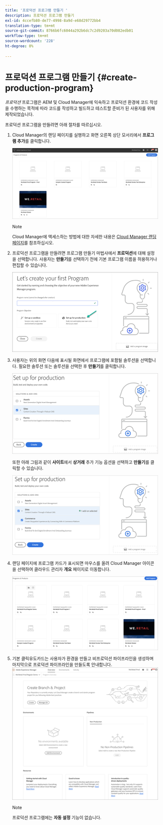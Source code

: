 ```yaml
---
title: '프로덕션 프로그램 만들기 '
description: 프로덕션 프로그램 만들기
exl-id: 4ccefb80-de77-4998-8a9d-e68d29772bb4
translation-type: tm+mt
source-git-commit: 8766b6fc6044a292b6dc7c2d9203a70d082edb01
workflow-type: tm+mt
source-wordcount: '228'
ht-degree: 0%

---
```


# 프로덕션 프로그램 만들기 {#create-production-program}

*프로덕션* 프로그램은 AEM 및 Cloud Manager에 익숙하고 프로덕션 환경에 코드 작성을 수행하는 목적에 따라 코드를 작성하고 빌드하고 테스트할 준비가 된 사용자를 위해 제작되었습니다.

프로덕션 프로그램을 만들려면 아래 절차를 따르십시오.

1. Cloud Manager의 랜딩 페이지를 실행하고 화면 오른쪽 상단 모서리에서 **프로그램 추가**&#x200B;를 클릭합니다.

   ![](assets/first_timelogin1.png)

   >[!NOTE]
   >Cloud Manager에 액세스하는 방법에 대한 자세한 내용은 [Cloud Manager 랜딩 페이지](/help/onboarding/what-is-required/navigate-to-cloud-manager.md)를 참조하십시오.

1. 프로덕션 프로그램을 만들려면 프로그램 만들기 마법사에서 **프로덕션**&#x200B;에 대해 설정을 선택합니다. 사용자는 **만들기**&#x200B;를 선택하기 전에 기본 프로그램 이름을 허용하거나 편집할 수 있습니다.

   ![](assets/create-prod1.png)

1. 사용자는 위의 화면 다음에 표시될 화면에서 프로그램에 포함될 솔루션을 선택합니다. 필요한 솔루션 또는 솔루션을 선택한 후 **만들기**&#x200B;를 클릭합니다.


   ![](assets/setup-prod-select.png)

   또한 아래 그림과 같이 **사이트**&#x200B;에서 **상거래** 추가 기능 옵션을 선택하고 **만들기**&#x200B;를 클릭할 수 있습니다.

   ![](assets/setup-prod-commerce.png)

1. 랜딩 페이지에 프로그램 카드가 표시되면 마우스를 올려 Cloud Manager 아이콘을 선택하여 클라우드 관리자 **개요** 페이지로 이동합니다.

   ![](assets/set-up-prod4.png)

1. 기본 클릭유도카드는 사용자가 환경을 만들고 비프로덕션 파이프라인을 생성하며 마지막으로 프로덕션 파이프라인을 만들도록 안내합니다.
   ![](assets/set-up-prod5.png)


   >[!NOTE]
   >프로덕션 프로그램에는 **자동 설정** 기능이 없습니다.
